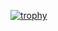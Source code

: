 [![trophy](https://github-profile-trophy.vercel.app/?username=andrelramos&theme=onedark)](https://github.com/ryo-ma/github-profile-trophy)
